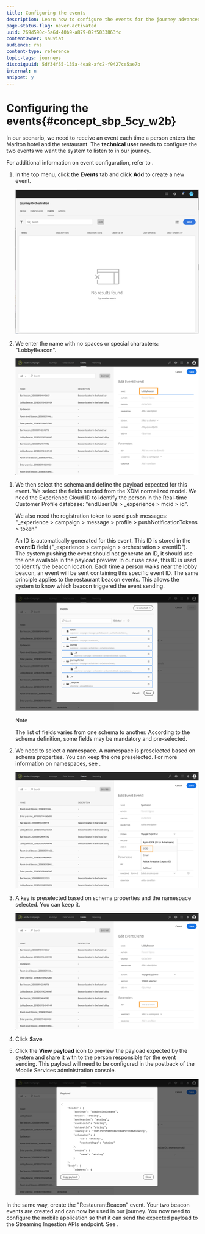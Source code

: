 ```yaml
---
title: Configuring the events
description: Learn how to configure the events for the journey advanced use case
page-status-flag: never-activated
uuid: 269d590c-5a6d-40b9-a879-02f5033863fc
contentOwner: sauviat
audience: rns
content-type: reference
topic-tags: journeys
discoiquuid: 5df34f55-135a-4ea8-afc2-f9427ce5ae7b
internal: n
snippet: y
---
```


# Configuring the events{#concept_sbp_5cy_w2b}

In our scenario, we need to receive an event each time a person enters the Marlton hotel and the restaurant. The **technical user** needs to configure the two events we want the system to listen to in our journey.

For additional information on event configuration, refer to [](../event/event.md).

1. In the top menu, click the **Events** tab and click **Add** to create a new event.

    ![](../assets/journeyuc1_1.png)

1. We enter the name with no spaces or special characters: "LobbyBeacon".

    ![](../assets/journeyuc2_1.png)

 <!--li>Select the **Mobile - Streaming Ingestion APIs** event type. Events are sent from the customers' mobile phone through the Mobile SDK.![](../assets/journeyuc2_3.png" placement="break" width="800" id="image_is5_2sn_z2b"/></li-->

1. We then select the schema and define the payload expected for this event. We select the fields needed from the XDM normalized model. We need the Experience Cloud ID to identify the person in the Real-time Customer Profile database: "endUserIDs > _experience > mcid > id". 

    We also need the registration token to send push messages: "_experience > campaign > message > profile > pushNotificationTokens > token"

    An ID is automatically generated for this event. This ID is stored in the **eventID** field ("_experience > campaign > orchestration > eventID"). The system pushing the event should not generate an ID, it should use the one available in the payload preview. In our use case, this ID is used to identify the beacon location. Each time a person walks near the lobby beacon, an event will be sent containing this specific event ID. The same principle applies to the restaurant beacon events. This allows the system to know which beacon triggered the event sending.

    ![](../assets/journeyuc2_2.png)
 
    >[!NOTE]
    >
    >The list of fields varies from one schema to another. According to the schema definition, some fields may be mandatory and pre-selected.

1. We need to select a namespace. A namespace is preselected based on schema properties. You can keep the one preselected. For more information on namespaces, see [](../event/eventnamespace.md).

    ![](../assets/journeyuc2_4.png)

1. A key is preselected based on schema properties and the namespace selected. You can keep it.

    ![](../assets/journeyuc2_4bis.png)

1. Click **Save**.

1. Click the **View payload** icon to preview the payload expected by the system and share it with to the person responsible for the event sending.  This payload will need to be configured in the postback of the Mobile Services administration console.

    ![](../assets/journeyuc2_5.png)

In the same way, create the "RestaurantBeacon" event. Your two beacon events are created and can now be used in our journey. You now need to configure the mobile application so that it can send the expected payload to the Streaming Ingestion APIs endpoint. See [](../event/eventsteps.md).

